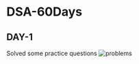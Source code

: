 # DSA-60Days
## DAY-1

Solved some practice questions
![problems](https://user-images.githubusercontent.com/83106116/133069307-369471fa-5d3a-4987-81fb-f89191d576b6.png)
